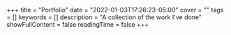 +++
title = "Portfolio"
date = "2022-01-03T17:26:23-05:00"
cover = ""
tags = []
keywords = []
description = "A collection of the work I've done"
showFullContent = false
readingTime = false
+++
